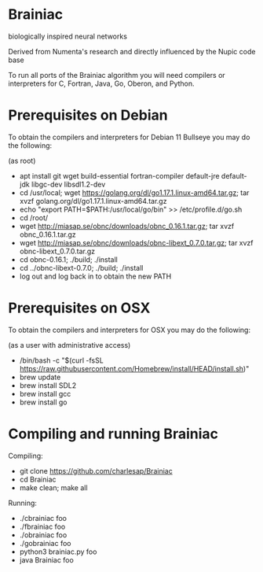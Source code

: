 # Brainiac
biologically inspired neural networks

Derived from Numenta's research and directly influenced by the Nupic code base

To run all ports of the Brainiac algorithm you will need compilers or interpreters for C, Fortran, Java, Go, Oberon, and Python.

# Prerequisites on Debian
To obtain the compilers and interpreters for Debian 11 Bullseye you may do the following:

(as root)
 * apt install git wget build-essential fortran-compiler default-jre default-jdk libgc-dev libsdl1.2-dev
 * cd /usr/local; wget https://golang.org/dl/go1.17.1.linux-amd64.tar.gz; tar xvzf golang.org/dl/go1.17.1.linux-amd64.tar.gz
 * echo "export PATH=\$PATH:/usr/local/go/bin" >> /etc/profile.d/go.sh
 * cd /root/
 * wget http://miasap.se/obnc/downloads/obnc_0.16.1.tar.gz; tar xvzf obnc_0.16.1.tar.gz
 * wget http://miasap.se/obnc/downloads/obnc-libext_0.7.0.tar.gz; tar xvzf obnc-libext_0.7.0.tar.gz
 * cd obnc-0.16.1; ./build; ./install
 * cd ../obnc-libext-0.7.0; ./build; ./install
 * log out and log back in to obtain the new PATH

# Prerequisites on OSX
To obtain the compilers and interpreters for OSX you may do the following:

(as a user with administrative access)
 * /bin/bash -c "$(curl -fsSL https://raw.githubusercontent.com/Homebrew/install/HEAD/install.sh)"
 * brew update
 * brew install SDL2
 * brew install gcc
 * brew install go

# Compiling and running Brainiac

Compiling:
 * git clone https://github.com/charlesap/Brainiac
 * cd Brainiac
 * make clean; make all

Running:
 * ./cbrainiac foo
 * ./fbrainiac foo
 * ./obrainiac foo
 * ./gobrainiac foo
 * python3 brainiac.py foo
 * java Brainiac foo

